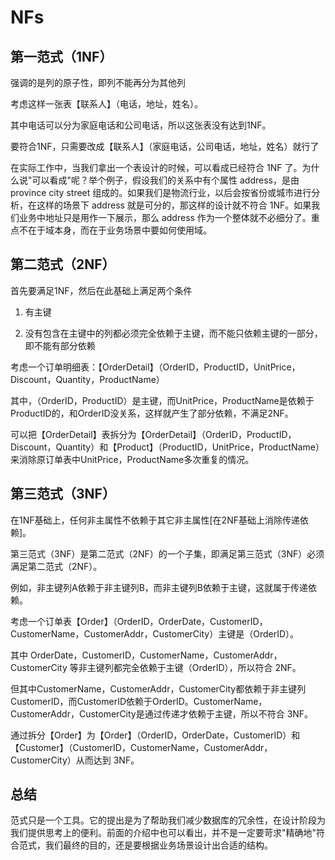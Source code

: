# NFs


## 第一范式（1NF）

强调的是列的原子性，即列不能再分为其他列

考虑这样一张表【联系人】（电话，地址，姓名）。

其中电话可以分为家庭电话和公司电话，所以这张表没有达到1NF。

要符合1NF，只需要改成【联系人】（家庭电话，公司电话，地址，姓名）就行了

在实际工作中，当我们拿出一个表设计的时候，可以看成已经符合 1NF 了。为什么说"可以看成"呢？举个例子，假设我们的关系中有个属性 address，是由 province city street 组成的。如果我们是物流行业，以后会按省份或城市进行分析，在这样的场景下 address 就是可分的，那这样的设计就不符合 1NF。如果我们业务中地址只是用作一下展示，那么 address 作为一个整体就不必细分了。重点不在于域本身，而在于业务场景中要如何使用域。

## 第二范式（2NF）

首先要满足1NF，然后在此基础上满足两个条件

1. 有主键

2. 没有包含在主键中的列都必须完全依赖于主键，而不能只依赖主键的一部分，即不能有部分依赖

考虑一个订单明细表：【OrderDetail】（OrderID，ProductID，UnitPrice，Discount，Quantity，ProductName）

其中，（OrderID，ProductID）是主键，而UnitPrice，ProductName是依赖于ProductID的，和OrderID没关系，这样就产生了部分依赖，不满足2NF。

可以把【OrderDetail】表拆分为【OrderDetail】（OrderID，ProductID，Discount，Quantity）和【Product】（ProductID，UnitPrice，ProductName）来消除原订单表中UnitPrice，ProductName多次重复的情况。

## 第三范式（3NF）

在1NF基础上，任何非主属性不依赖于其它非主属性[在2NF基础上消除传递依赖]。

第三范式（3NF）是第二范式（2NF）的一个子集，即满足第三范式（3NF）必须满足第二范式（2NF）。

例如，非主键列A依赖于非主键列B，而非主键列B依赖于主键，这就属于传递依赖。

 考虑一个订单表【Order】（OrderID，OrderDate，CustomerID，CustomerName，CustomerAddr，CustomerCity）主键是（OrderID）。 

其中 OrderDate，CustomerID，CustomerName，CustomerAddr，CustomerCity 等非主键列都完全依赖于主键（OrderID），所以符合 2NF。

但其中CustomerName，CustomerAddr，CustomerCity都依赖于非主键列CustomerID，而CustomerID依赖于OrderID。CustomerName，CustomerAddr，CustomerCity是通过传递才依赖于主键，所以不符合 3NF。

通过拆分【Order】为【Order】（OrderID，OrderDate，CustomerID）和【Customer】（CustomerID，CustomerName，CustomerAddr，CustomerCity）从而达到 3NF。 

## 总结

范式只是一个工具。它的提出是为了帮助我们减少数据库的冗余性，在设计阶段为我们提供思考上的便利。前面的介绍中也可以看出，并不是一定要苛求"精确地"符合范式，我们最终的目的，还是要根据业务场景设计出合适的结构。
